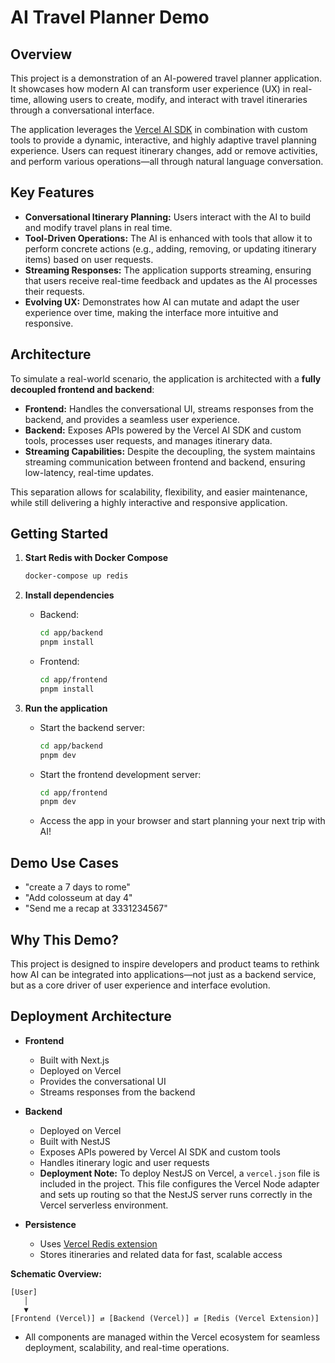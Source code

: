 # AI Travel Planner Demo

## Overview

This project is a demonstration of an AI-powered travel planner application. It showcases how modern AI can transform user experience (UX) in real-time, allowing users to create, modify, and interact with travel itineraries through a conversational interface.

The application leverages the [Vercel AI SDK](https://sdk.vercel.ai/) in combination with custom tools to provide a dynamic, interactive, and highly adaptive travel planning experience. Users can request itinerary changes, add or remove activities, and perform various operations—all through natural language conversation.

## Key Features

- **Conversational Itinerary Planning:** Users interact with the AI to build and modify travel plans in real time.
- **Tool-Driven Operations:** The AI is enhanced with tools that allow it to perform concrete actions (e.g., adding, removing, or updating itinerary items) based on user requests.
- **Streaming Responses:** The application supports streaming, ensuring that users receive real-time feedback and updates as the AI processes their requests.
- **Evolving UX:** Demonstrates how AI can mutate and adapt the user experience over time, making the interface more intuitive and responsive.

## Architecture

To simulate a real-world scenario, the application is architected with a **fully decoupled frontend and backend**:

- **Frontend:** Handles the conversational UI, streams responses from the backend, and provides a seamless user experience.
- **Backend:** Exposes APIs powered by the Vercel AI SDK and custom tools, processes user requests, and manages itinerary data.
- **Streaming Capabilities:** Despite the decoupling, the system maintains streaming communication between frontend and backend, ensuring low-latency, real-time updates.

This separation allows for scalability, flexibility, and easier maintenance, while still delivering a highly interactive and responsive application.

## Getting Started

1. **Start Redis with Docker Compose**

   ```bash
   docker-compose up redis
   ```

2. **Install dependencies**

   - Backend:
     ```bash
     cd app/backend
     pnpm install
     ```
   - Frontend:
     ```bash
     cd app/frontend
     pnpm install
     ```

3. **Run the application**
   - Start the backend server:
     ```bash
     cd app/backend
     pnpm dev
     ```
   - Start the frontend development server:
     ```bash
     cd app/frontend
     pnpm dev
     ```
   - Access the app in your browser and start planning your next trip with AI!

## Demo Use Cases

- "create a 7 days to rome"
- "Add colosseum at day 4"
- "Send me a recap at 3331234567"

## Why This Demo?

This project is designed to inspire developers and product teams to rethink how AI can be integrated into applications—not just as a backend service, but as a core driver of user experience and interface evolution.

## Deployment Architecture

- **Frontend**

  - Built with Next.js
  - Deployed on Vercel
  - Provides the conversational UI
  - Streams responses from the backend

- **Backend**

  - Deployed on Vercel
  - Built with NestJS
  - Exposes APIs powered by Vercel AI SDK and custom tools
  - Handles itinerary logic and user requests
  - **Deployment Note:** To deploy NestJS on Vercel, a `vercel.json` file is included in the project. This file configures the Vercel Node adapter and sets up routing so that the NestJS server runs correctly in the Vercel serverless environment.

- **Persistence**
  - Uses [Vercel Redis extension](https://vercel.com/marketplace/category/storage?category=storage&search=redis)
  - Stores itineraries and related data for fast, scalable access

**Schematic Overview:**

```
[User]
   │
   ▼
[Frontend (Vercel)] ⇄ [Backend (Vercel)] ⇄ [Redis (Vercel Extension)]
```

- All components are managed within the Vercel ecosystem for seamless deployment, scalability, and real-time operations.
